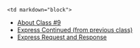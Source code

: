 	<td markdown="block">
* [About Class #9](slides/09/meta.html)
* [Express Continued (from previous class)](slides/08/express.html#/23)
* [Express Request and Response](slides/09/request-response.html)

<!-- 
* [Forms](slides/09/forms-2.markdown)
* [](slides//.html)
* [](slides//.html)
-->
</td>
	<td markdown="block">
<!--
* Chapter 
* Chapter 
-->
</td>
	<td markdown="block">
<!--
* [](assignments/.html)
-->
</td>
